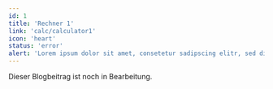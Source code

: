 ```yaml
---
id: 1
title: 'Rechner 1'
link: 'calc/calculator1'
icon: 'heart'
status: 'error'
alert: 'Lorem ipsum dolor sit amet, consetetur sadipscing elitr, sed diam nonumy eirmod tempor invidunt ut labore.'
---
```


Dieser Blogbeitrag ist noch in Bearbeitung.
